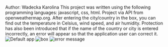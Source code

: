 Author: Wadecka Karolina
This project was written using the following programming languages: javascript, css, html. Project via API from openweathermap.org. 
After entering the city/country in the box, you can find out the temperature in Celsius, wind speed, and air humidity. 
Protection has also been introduced that if the name of the country or city is entered incorrectly, an error will appear so that the application user can correct it.
![Default app](https://github.com/KarolinaWadecka/Weather-App/assets/130296537/0d282e32-956d-448b-bc5e-eb638093b576)
![box](https://github.com/KarolinaWadecka/Weather-App/assets/130296537/6907d327-d8f1-40b9-b76e-3c3fc8bb611e)
![error message](https://github.com/KarolinaWadecka/Weather-App/assets/130296537/4936da4d-d289-4871-bb9f-cd0bda6ed327)
